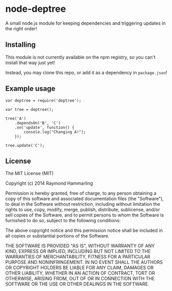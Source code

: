 # node-deptree
A small node.js module for keeping dependencies and triggering updates in the right order!

## Installing
This module is not currently available on the npm registry, so you can't install that way just yet!

Instead, you may clone this repo, or add it as a dependency in `package.json`!

## Example usage
    var deptree = require('deptree');

    var tree = deptree();
    
    tree('A')
        .dependsOn('B', 'C')
        .on('update', function() {
        	console.log("Changing A!");
        });
    
    tree.update('C');
    
## License
The MIT License (MIT)

Copyright (c) 2014 Raymond Hammarling

Permission is hereby granted, free of charge, to any person obtaining a copy of this software and associated documentation files (the "Software"), to deal in the Software without restriction, including without limitation the rights to use, copy, modify, merge, publish, distribute, sublicense, and/or sell copies of the Software, and to permit persons to whom the Software is furnished to do so, subject to the following conditions:

The above copyright notice and this permission notice shall be included in all copies or substantial portions of the Software.

THE SOFTWARE IS PROVIDED "AS IS", WITHOUT WARRANTY OF ANY KIND, EXPRESS OR IMPLIED, INCLUDING BUT NOT LIMITED TO THE WARRANTIES OF MERCHANTABILITY, FITNESS FOR A PARTICULAR PURPOSE AND NONINFRINGEMENT. IN NO EVENT SHALL THE AUTHORS OR COPYRIGHT HOLDERS BE LIABLE FOR ANY CLAIM, DAMAGES OR OTHER LIABILITY, WHETHER IN AN ACTION OF CONTRACT, TORT OR OTHERWISE, ARISING FROM, OUT OF OR IN CONNECTION WITH THE SOFTWARE OR THE USE OR OTHER DEALINGS IN THE SOFTWARE.